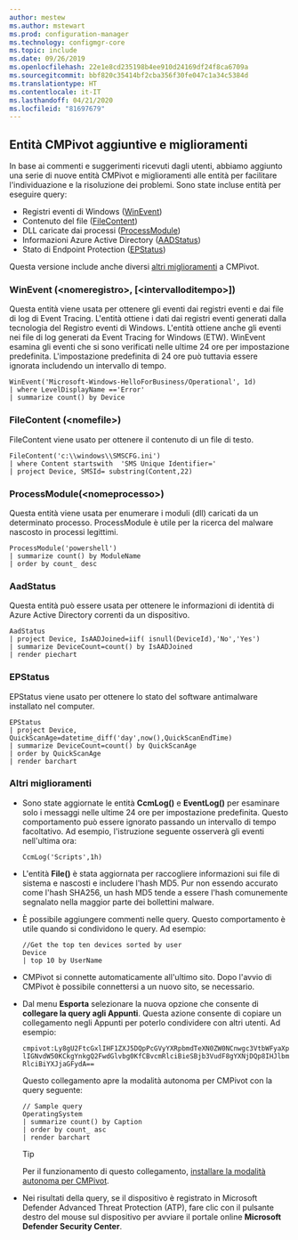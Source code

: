 ```yaml
---
author: mestew
ms.author: mstewart
ms.prod: configuration-manager
ms.technology: configmgr-core
ms.topic: include
ms.date: 09/26/2019
ms.openlocfilehash: 22e1e8cd235198b4ee910d24169df24f8ca6709a
ms.sourcegitcommit: bbf820c35414bf2cba356f30fe047c1a34c5384d
ms.translationtype: HT
ms.contentlocale: it-IT
ms.lasthandoff: 04/21/2020
ms.locfileid: "81697679"
---
```

## <a name="additional-cmpivot-entities-and-enhancements"></a><a name="bkmk_CMPivot"></a> Entità CMPivot aggiuntive e miglioramenti

<!--5410930-->
In base ai commenti e suggerimenti ricevuti dagli utenti, abbiamo aggiunto una serie di nuove entità CMPivot e miglioramenti alle entità per facilitare l'individuazione e la risoluzione dei problemi. Sono state incluse entità per eseguire query:

- Registri eventi di Windows ([WinEvent](#bkmk_WinEvent))
- Contenuto del file ([FileContent](#bkmk_File))
- DLL caricate dai processi ([ProcessModule](#bkmk_ProcessModule))
- Informazioni Azure Active Directory ([AADStatus](#bkmk_AadStatus))
- Stato di Endpoint Protection ([EPStatus](#bkmk_EPStatus))

Questa versione include anche diversi [altri miglioramenti](#bkmk_Other) a CMPivot.

### <a name="wineventlognametimespan"></a><a name="bkmk_WinEvent"></a> WinEvent (\<nomeregistro>, [\<intervalloditempo>])

Questa entità viene usata per ottenere gli eventi dai registri eventi e dai file di log di Event Tracing. L'entità ottiene i dati dai registri eventi generati dalla tecnologia del Registro eventi di Windows. L'entità ottiene anche gli eventi nei file di log generati da Event Tracing for Windows (ETW). WinEvent esamina gli eventi che si sono verificati nelle ultime 24 ore per impostazione predefinita. L'impostazione predefinita di 24 ore può tuttavia essere ignorata includendo un intervallo di tempo.

``` Kusto
WinEvent('Microsoft-Windows-HelloForBusiness/Operational', 1d)
| where LevelDisplayName =='Error'
| summarize count() by Device
```

### <a name="filecontentfilename"></a><a name="bkmk_File"></a> FileContent (\<nomefile>)

FileContent viene usato per ottenere il contenuto di un file di testo.

``` Kusto
FileContent('c:\\windows\\SMSCFG.ini')
| where Content startswith  'SMS Unique Identifier='
| project Device, SMSId= substring(Content,22)
```

### <a name="processmoduleprocessname"></a><a name="bkmk_ProcessModule"></a> ProcessModule(\<nomeprocesso>)  

Questa entità viene usata per enumerare i moduli (dll) caricati da un determinato processo. ProcessModule è utile per la ricerca del malware nascosto in processi legittimi.  

``` Kusto
ProcessModule('powershell')
| summarize count() by ModuleName
| order by count_ desc
```

### <a name="aadstatus"></a><a name="bkmk_AadStatus"></a> AadStatus

Questa entità può essere usata per ottenere le informazioni di identità di Azure Active Directory correnti da un dispositivo.

``` Kusto
AadStatus
| project Device, IsAADJoined=iif( isnull(DeviceId),'No','Yes')
| summarize DeviceCount=count() by IsAADJoined
| render piechart
```

### <a name="epstatus"></a><a name="bkmk_EPStatus"></a> EPStatus

EPStatus viene usato per ottenere lo stato del software antimalware installato nel computer.

``` Kusto
EPStatus
| project Device, QuickScanAge=datetime_diff('day',now(),QuickScanEndTime)
| summarize DeviceCount=count() by QuickScanAge
| order by QuickScanAge
| render barchart
```

### <a name="other-enhancements"></a><a name="bkmk_Other"></a> Altri miglioramenti

- Sono state aggiornate le entità **CcmLog()** e **EventLog()** per esaminare solo i messaggi nelle ultime 24 ore per impostazione predefinita. Questo comportamento può essere ignorato passando un intervallo di tempo facoltativo. Ad esempio, l'istruzione seguente osserverà gli eventi nell'ultima ora:
   ```kusto
   CcmLog('Scripts',1h)
   ```

- L'entità **File()** è stata aggiornata per raccogliere informazioni sui file di sistema e nascosti e includere l'hash MD5. Pur non essendo accurato come l'hash SHA256, un hash MD5 tende a essere l'hash comunemente segnalato nella maggior parte dei bollettini malware.  

- È possibile aggiungere commenti nelle query.<!-- 5431463 --> Questo comportamento è utile quando si condividono le query. Ad esempio:

    ``` Kusto
    //Get the top ten devices sorted by user
    Device
    | top 10 by UserName
    ```

- CMPivot si connette automaticamente all'ultimo sito.<!-- 5420395 --> Dopo l'avvio di CMPivot è possibile connettersi a un nuovo sito, se necessario.

- Dal menu **Esporta** selezionare la nuova opzione che consente di **collegare la query agli Appunti**.<!-- 5431577 --> Questa azione consente di copiare un collegamento negli Appunti per poterlo condividere con altri utenti. Ad esempio:

    `cmpivot:Ly8gU2FtcGxlIHF1ZXJ5DQpPcGVyYXRpbmdTeXN0ZW0NCnwgc3VtbWFyaXplIGNvdW50KCkgYnkgQ2FwdGlvbg0KfCBvcmRlciBieSBjb3VudF8gYXNjDQp8IHJlbmRlciBiYXJjaGFydA==`

    Questo collegamento apre la modalità autonoma per CMPivot con la query seguente:

    ``` Kusto
    // Sample query
    OperatingSystem
    | summarize count() by Caption
    | order by count_ asc
    | render barchart
    ```

    > [!TIP]
    > Per il funzionamento di questo collegamento, [installare la modalità autonoma per CMPivot](../../../../servers/manage/cmpivot.md#install-cmpivot-standalone).

- Nei risultati della query, se il dispositivo è registrato in Microsoft Defender Advanced Threat Protection (ATP), fare clic con il pulsante destro del mouse sul dispositivo per avviare il portale online **Microsoft Defender Security Center**.
